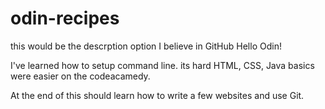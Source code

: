 # odin-recipes
this would be the descrption option I believe in GitHub
Hello Odin!

I've learned how to setup command line. its hard
HTML, CSS, Java basics were easier on the codeacamedy. 

At the end of this should learn how to write a few websites and use Git.